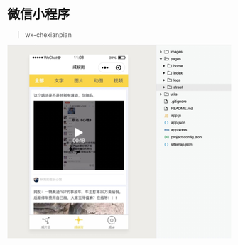 # 微信小程序

> wx-chexianpian

![image](https://github.com/islikai/wx-chexianpian/blob/master/images/home-min.jpg)


